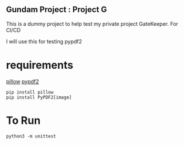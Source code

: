 ## Gundam Project : Project G

This is a dummy project to help test my private project GateKeeper. For CI/CD

I will use this for testing pypdf2

# requirements
[pillow](https://pypi.org/project/Pillow/)
[pypdf2](https://pypdf2.readthedocs.io/en/3.0.0/)

```commandline
pip install pillow
pip install PyPDF2[image]
```



# To Run
```
python3 -m unittest
```